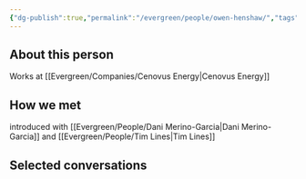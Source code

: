 ```yaml
---
{"dg-publish":true,"permalink":"/evergreen/people/owen-henshaw/","tags":["people","geo_eco"]}
---
```


## About this person

Works at [[Evergreen/Companies/Cenovus Energy\|Cenovus Energy]]


## How we met
introduced with [[Evergreen/People/Dani Merino-Garcia\|Dani Merino-Garcia]] and [[Evergreen/People/Tim Lines\|Tim Lines]]


## Selected conversations
